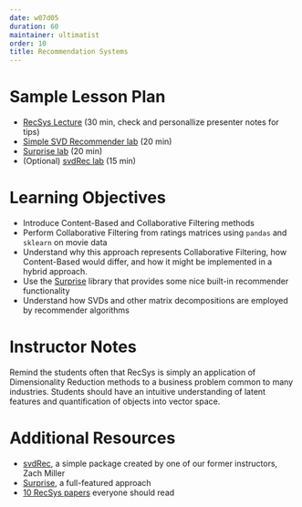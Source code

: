 ```yaml
---
date: w07d05
duration: 60
maintainer: ultimatist
order: 10
title: Recommendation Systems
---
```


# Sample Lesson Plan

- [RecSys Lecture](./what_is_a_recommendation_engine.pdf) (30 min, check and personallize presenter notes for tips)
- [Simple SVD Recommender lab](./simple_SVD_recommender.ipynb) (20 min)
- [Surprise lab](./Surprise_lab_solutions.ipynb) (20 min)
- (Optional) [svdRec lab](./svdRec_lab_solutions.ipynb) (15 min)

# Learning Objectives
- Introduce Content-Based and Collaborative Filtering methods
- Perform Collaborative Filtering from ratings matrices using `pandas` and `sklearn` on movie data
- Understand why this approach represents Collaborative Filtering, how Content-Based would differ, and how it might be implemented in a hybrid approach.
- Use the [Surprise](http://surpriselib.com) library that provides some nice built-in recommender functionality
- Understand how SVDs and other matrix decompositions are employed by recommender algorithms

# Instructor Notes

Remind the students often that RecSys is simply an application of Dimensionality Reduction methods to a business problem common to many industries. Students should have an intuitive understanding of latent features and quantification of objects into vector space.



# Additional Resources
- [svdRec](https://github.com/ZWMiller/svdRec), a simple package created by one of our former instructors, Zach Miller
- [Surprise](http://surpriselib.com), a full-featured approach
- [10 RecSys papers](https://medium.com/@ACMRecSys/10-recsys-papers-everyone-should-read-ad69bcd7feed) everyone should read
